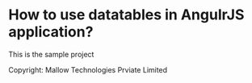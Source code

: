 # How to use datatables in AngulrJS application?

This is the sample project  

Copyright: Mallow Technologies Prviate Limited
